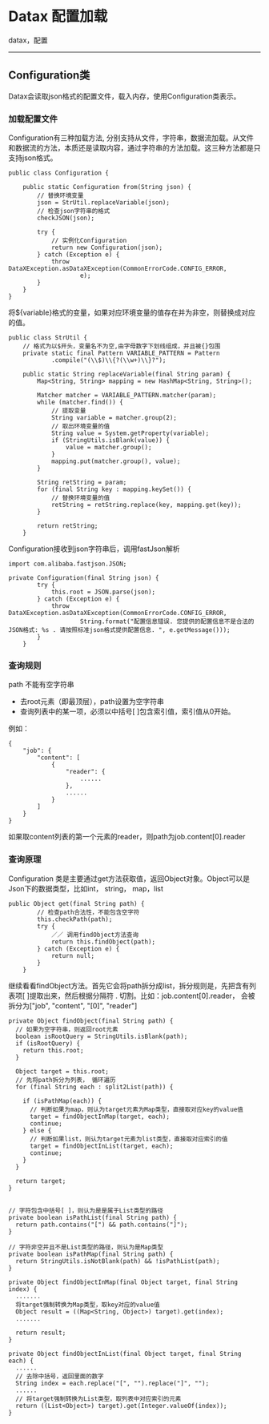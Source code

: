 # Datax 配置加载

datax，配置

---

## **Configuration类** ##
Datax会读取json格式的配置文件，载入内存，使用Configuration类表示。
### **加载配置文件** ###

Configuration有三种加载方法, 分别支持从文件，字符串，数据流加载。从文件和数据流的方法，本质还是读取内容，通过字符串的方法加载。这三种方法都是只支持json格式。

```
public class Configuration {

    public static Configuration from(String json) {
        // 替换环境变量
        json = StrUtil.replaceVariable(json);
        // 检查json字符串的格式
    	checkJSON(json);

    	try {
    	    // 实例化Configuration
    		return new Configuration(json);
    	} catch (Exception e) {
    		throw DataXException.asDataXException(CommonErrorCode.CONFIG_ERROR,
    				e);
    	}
    }
}
```

将${variable}格式的变量，如果对应环境变量的值存在并为非空，则替换成对应的值。
```
public class StrUtil {
    // 格式为以$开头，变量名不为空,由字母数字下划线组成，并且被{}包围
    private static final Pattern VARIABLE_PATTERN = Pattern
            .compile("(\\$)\\{?(\\w+)\\}?");

    public static String replaceVariable(final String param) {
        Map<String, String> mapping = new HashMap<String, String>();

        Matcher matcher = VARIABLE_PATTERN.matcher(param);
        while (matcher.find()) {
            // 提取变量
            String variable = matcher.group(2);
            // 取出环境变量的值
            String value = System.getProperty(variable);
            if (StringUtils.isBlank(value)) {
                value = matcher.group();
            }
            mapping.put(matcher.group(), value);
        }

        String retString = param;
        for (final String key : mapping.keySet()) {
            // 替换环境变量的值
            retString = retString.replace(key, mapping.get(key));
        }

        return retString;
    }
```

Configuration接收到json字符串后，调用fastJson解析
```
import com.alibaba.fastjson.JSON;

private Configuration(final String json) {
		try {
			this.root = JSON.parse(json);
		} catch (Exception e) {
			throw DataXException.asDataXException(CommonErrorCode.CONFIG_ERROR,
					String.format("配置信息错误. 您提供的配置信息不是合法的JSON格式: %s . 请按照标准json格式提供配置信息. ", e.getMessage()));
		}
	}
```

### **查询规则** ###
path 不能有空字符串

* 去root元素（即最顶层），path设置为空字符串
* 查询列表中的某一项，必须以中括号[ ]包含索引值，索引值从0开始。

例如：

```
{
    "job": {
        "content": [
            {
                "reader": {
                    ......
                },
                ......
            }
        ]
    }
}

```

如果取content列表的第一个元素的reader，则path为job.content[0].reader

### 查询原理 ###
Configuration 类是主要通过get方法获取值，返回Object对象。Object可以是Json下的数据类型，比如int， string， map，list

```
public Object get(final String path) {
        // 检查path合法性，不能包含空字符
		this.checkPath(path);
		try {
			／／ 调用findObject方法查询
			return this.findObject(path);
		} catch (Exception e) {
			return null;
		}
	}
```

继续看看findObject方法。首先它会将path拆分成list，拆分规则是，先把含有列表项[ ]提取出来，然后根据分隔符 . 切割。比如：job.content[0].reader， 会被拆分为["job", "content", "[0]", "reader"]
```
private Object findObject(final String path) {
  // 如果为空字符串，则返回root元素
  boolean isRootQuery = StringUtils.isBlank(path);
  if (isRootQuery) {
    return this.root;
  }

  Object target = this.root;
  // 先将path拆分为列表， 循环遍历
  for (final String each : split2List(path)) {

    if (isPathMap(each)) {
      // 判断如果为map，则认为target元素为Map类型，直接取对应key的value值
      target = findObjectInMap(target, each);
      continue;
    } else {
      // 判断如果list，则认为target元素为list类型，直接取对应索引的值
      target = findObjectInList(target, each);
      continue;
    }
  }

  return target;
}


// 字符包含中括号[ ]，则认为是是属于List类型的路径
private boolean isPathList(final String path) {
  return path.contains("[") && path.contains("]");
}

// 字符非空并且不是List类型的路径，则认为是Map类型
private boolean isPathMap(final String path) {
  return StringUtils.isNotBlank(path) && !isPathList(path);
}

private Object findObjectInMap(final Object target, final String index) {
  .......
  将target强制转换为Map类型，取key对应的value值
  Object result = ((Map<String, Object>) target).get(index);
  .......

  return result;
}

private Object findObjectInList(final Object target, final String each) {
  ......
  // 去除中括号，返回里面的数字
  String index = each.replace("[", "").replace("]", "");
  ......
  // 将target强制转换为List类型，取列表中对应索引的元素
  return ((List<Object>) target).get(Integer.valueOf(index));
}
```
